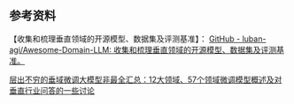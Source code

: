 

## 参考资料

【收集和梳理垂直领域的开源模型、数据集及评测基准】： [GitHub - luban-agi/Awesome-Domain-LLM: 收集和梳理垂直领域的开源模型、数据集及评测基准。](https://github.com/luban-agi/Awesome-Domain-LLM)

[层出不穷的垂域微调大模型非最全汇总：12大领域、57个领域微调模型概述及对垂直行业问答的一些讨论](https://mp.weixin.qq.com/s/ur47_5Zx9IQUUduciEO3jQ)



